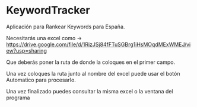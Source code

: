 # KeywordTracker
Aplicación para Rankear Keywords para España.

Necesitarás una excel como -> https://drive.google.com/file/d/1RizJSj84fFTuSGBrg1iHsMOqdMExWMEJ/view?usp=sharing

Que deberás poner la ruta de donde la coloques en el primer campo.

Una vez coloques la ruta junto al nombre del excel puede usar el botón Automatico para procesarlo.

Una vez finalizado puedes consultar la misma excel o la ventana del programa
